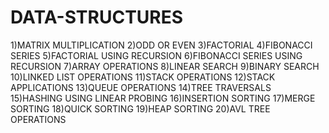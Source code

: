 # DATA-STRUCTURES
1)MATRIX MULTIPLICATION
2)ODD OR EVEN
3)FACTORIAL
4)FIBONACCI SERIES
5)FACTORIAL USING RECURSION
6)FIBONACCI SERIES USING RECURSION
7)ARRAY OPERATIONS
8)LINEAR SEARCH
9)BINARY SEARCH
10)LINKED LIST OPERATIONS
11)STACK OPERATIONS
12)STACK APPLICATIONS
13)QUEUE OPERATIONS
14)TREE TRAVERSALS
15)HASHING USING LINEAR PROBING
16)INSERTION SORTING
17)MERGE SORTING
18)QUICK SORTING
19)HEAP SORTING
20)AVL TREE OPERATIONS
